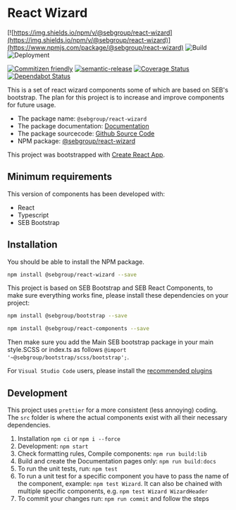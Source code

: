 # React Wizard

[![https://img.shields.io/npm/v/@sebgroup/react-wizard](https://img.shields.io/npm/v/@sebgroup/react-wizard)](https://www.npmjs.com/package/@sebgroup/react-wizard)
![Build](https://github.com/sebgroup/react-wizard/workflows/Build/badge.svg)
![Deployment](https://github.com/sebgroup/react-wizard/workflows/Release/badge.svg)
<!-- ![Github Pages](https://github.com/sebgroup/react-wizard/workflows/Github%20Pages/badge.svg) -->
[![Commitizen friendly](https://img.shields.io/badge/commitizen-friendly-brightgreen.svg)](http://commitizen.github.io/cz-cli/)
[![semantic-release](https://img.shields.io/badge/%20%20%F0%9F%93%A6%F0%9F%9A%80-semantic--release-e10079.svg)](https://github.com/semantic-release/semantic-release)
[![Coverage Status](https://coveralls.io/repos/github/sebgroup/react-wizard/badge.svg?branch=master)](https://coveralls.io/github/sebgroup/react-wizard?branch=master)
[![Dependabot Status](https://api.dependabot.com/badges/status?host=github&repo=sebgroup/react-wizard)](https://dependabot.com)

This is a set of react wizard components some of which are based on SEB's bootstrap. The plan for this project is to increase and improve components for future usage.

- The package name: `@sebgroup/react-wizard`
- The package documentation: [Documentation](https://sebgroup.github.io/react-wizard)
- The package sourcecode: [Github Source Code](https://github.com/sebgroup/react-wizard)
- NPM package: [@sebgroup/react-wizard](https://www.npmjs.com/package/@sebgroup/react-wizard)

This project was bootstrapped with [Create React App](https://github.com/facebook/create-react-app).

## Minimum requirements

This version of components has been developed with:

-   React
-   Typescript
-   SEB Bootstrap

## Installation

You should be able to install the NPM package.

```bash
npm install @sebgroup/react-wizard --save
```

This project is based on SEB Bootstrap and SEB React Components, to make sure everything works fine, please install these dependencies on your project:

```bash
npm install @sebgroup/bootstrap --save

npm install @sebgroup/react-components --save
```

Then make sure you add the Main SEB bootstrap package in your main style.SCSS or index.ts as follows
`@import '~@sebgroup/bootstrap/scss/bootstrap';`.

For `Visual Studio Code` users, please install the [recommended plugins](.vscode/extensions.json)

## Development

This project uses `prettier` for a more consistent (less annoying) coding. The `src` folder is where the actual components exist with all their necessary dependencies.

1. Installation `npm ci` or `npm i --force`
1. Development: `npm start`
1. Check formatting rules, Compile components: `npm run build:lib`
1. Build and create the Documentation pages only: `npm run build:docs`
1. To run the unit tests, run: `npm test`
1. To run a unit test for a specific component you have to pass the name of the component, example: `npm test Wizard`. It can also be chained with multiple specific components, e.g. `npm test Wizard WizardHeader`
1. To commit your changes run: `npm run commit` and follow the steps
